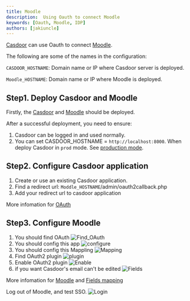 ```yaml
---
title: Moodle
description:  Using Oauth to connect Moodle
keywords: [Oauth, Moodle, IDP]
authors: [jakiuncle]
---
```


[Casdoor](/docs/basic/server-installation) can use Oauth to connect [Moodle](https://github.com/moodle/moodle).

The following are some of the names in the configuration:

`CASDOOR_HOSTNAME`: Domain name or IP where Casdoor server is deployed.

`Moodle_HOSTNAME`: Domain name or IP where Moodle is deployed.

## Step1. Deploy Casdoor and Moodle

Firstly, the [Casdoor](/docs/basic/server-installation) and [Moodle](https://github.com/moodle/moodle) should be deployed.

After a successful deployment, you need to ensure:

1. Casdoor can be logged in and used normally.
2. You can set CASDOOR_HOSTNAME = `http://localhost:8000`. When deploy Casdoor in `prod` mode. See [production mode](https://casdoor.org/docs/basic/server-installation#production-mode).

## Step2. Configure Casdoor application

1. Create or use an existing Casdoor application.
2. Find a redirect url: `Moddle_HOSTNAME`/admin/oauth2callback.php
3. Add your redirect url to casdoor application

More infomation for [OAuth](https://casdoor.org/docs/how-to-connect/oauth)

## Step3. Configure Moodle
 
1. You should find OAuth ![Find_OAuth](/img/integration/php/Moodle/OAuth2.png)
2. You should config this app ![configure](/img/integration/php/Moodle/configure.png)
3. You should config this Mappling ![Mapping](/img/integration/php/Moodle/Mapping.png)
4. Find OAuth2 plugin ![plugin](/img/integration/php/Moodle/Plugin.png)
5. Enable OAuth2 plugin ![Enable](/img/integration/php/Moodle/Enable.png)
6. if you want Casdoor's email can't be edited ![Fields](/img/integration/php/Moodle/Fields.png)


More infomation for [Moodle](https://docs.moodle.org/402/en/OAuth_2_authentication) and [Fields mapping](https://casdoor.org/docs/how-to-connect/oidc-client)

Log out of Moodle, and test SSO.
![Login](/img/integration/php/Moodle/login.gif)
